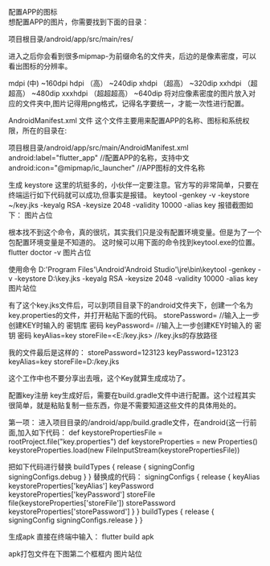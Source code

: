 配置APP的图标  
想配置APP的图片，你需要找到下面的目录：  

项目根目录/android/app/src/main/res/

进入之后你会看到很多mipmap-为前缀命名的文件夹，后边的是像素密度，可以看出图标的分辨率。

mdpi (中) ~160dpi
hdpi （高） ~240dip
xhdpi （超高） ~320dip
xxhdpi （超超高） ~480dip
xxxhdpi （超超超高） ~640dip
将对应像素密度的图片放入对应的文件夹中,图片记得用png格式，记得名字要统一，才能一次性进行配置。

AndroidManifest.xml 文件
这个文件主要用来配置APP的名称、图标和系统权限，所在的目录在:

项目根目录/android/app/src/main/AndroidManifest.xml
android:label="flutter_app"   //配置APP的名称，支持中文
android:icon="@mipmap/ic_launcher" //APP图标的文件名称

生成 keystore
这里的坑挺多的，小伙伴一定要注意。官方写的非常简单，只要在终端运行如下代码就可以成功,但事实是报错。
keytool -genkey -v -keystore ~/key.jks -keyalg RSA -keysize 2048 -validity 10000 -alias key
报错截图如下：
图片占位

根本找不到这个命令，真的很坑，其实我们只是没有配置环境变量。但是为了一个包配置环境变量是不知道的。
这时候可以用下面的命令找到keytool.exe的位置。
flutter doctor -v
图片占位

使用命令
D:\'Program Files'\Android\'Android Studio'\jre\bin\keytool -genkey -v -keystore D:\key.jks -keyalg RSA -keysize 2048 -validity 10000 -alias key
图片站位

有了这个key.jks文件后，可以到项目目录下的android文件夹下，创建一个名为key.properties的文件，并打开粘贴下面的代码。
storePassword=<password from previous step>    //输入上一步创建KEY时输入的 密钥库 密码
keyPassword=<password from previous step>    //输入上一步创建KEY时输入的 密钥 密码
keyAlias=key
storeFile=<E:/key.jks>    //key.jks的存放路径

我的文件最后是这样的：
storePassword=123123
keyPassword=123123
keyAlias=key
storeFile=D:/key.jks

这个工作中也不要分享出去哦，这个Key就算生成成功了。

配置key注册
key生成好后，需要在build.gradle文件中进行配置。这个过程其实很简单，就是粘贴复制一些东西，你是不需要知道这些文件的具体用处的。

第一项：
进入项目目录的/android/app/build.gradle文件，在android{这一行前面,加入如下代码：
def keystorePropertiesFile = rootProject.file("key.properties")
def keystoreProperties = new Properties()
keystoreProperties.load(new FileInputStream(keystorePropertiesFile))

把如下代码进行替换
buildTypes {
    release {
        signingConfig signingConfigs.debug
    }
}
替换成的代码：
signingConfigs {
    release {
        keyAlias keystoreProperties['keyAlias']
        keyPassword keystoreProperties['keyPassword']
        storeFile file(keystoreProperties['storeFile'])
        storePassword keystoreProperties['storePassword']
    }
}
buildTypes {
    release {
        signingConfig signingConfigs.release
    }
}


生成apk
直接在终端中输入：
flutter build apk

apk打包文件在下图第二个框框内
图片站位






